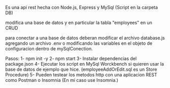 Es una api rest hecha con Node.js, Express y MySql (Script en la carpeta DB) 

modifica una base de datos y en particular la tabla "employees" en un CRUD

para conectar a una base de datos deberan modificar el archivo database.js agregando un archivo .env o modificando las variables en el objeto de configuracion dentro de mySqlConection. 


Pasos: 
    1- npm init -y
    2- npm start
    3- Instalar dependencias del package.json
    4- Ejecutar los script en MySql Worckbench si quieren usar la base de datos de ejemplo que hice. (employeeAddOrEdit.sql es un Store Procedure)
    5- Pueden testear los metodos http con una aplicacion REST como Postman o Insomnia (En mi caso use Insomnia.)